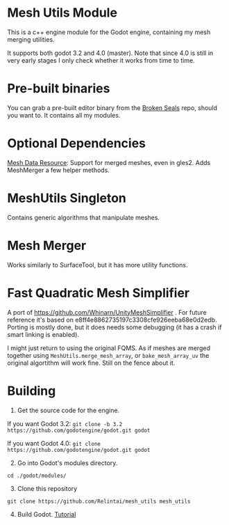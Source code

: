 # Mesh Utils Module

This is a c++ engine module for the Godot engine, containing my mesh merging utilities.

It supports both godot 3.2 and 4.0 (master). Note that since 4.0 is still in very early stages I only 
check whether it works from time to time.

# Pre-built binaries

You can grab a pre-built editor binary from the [Broken Seals](https://github.com/Relintai/broken_seals/releases) 
repo, should you want to. It contains all my modules.

# Optional Dependencies

[Mesh Data Resource](https://github.com/Relintai/mesh_data_resource): Support for merged meshes, even in gles2. 
Adds MeshMerger a few helper methods.

# MeshUtils Singleton

Contains generic algorithms that manipulate meshes.

# Mesh Merger

Works similarly to SurfaceTool, but it has more utility functions.

# Fast Quadratic Mesh Simplifier

A port of https://github.com/Whinarn/UnityMeshSimplifier .
For future reference it's based on e8ff4e8862735197c3308cfe926eeba68e0d2edb.
Porting is mostly done, but it does needs some debugging (it has a crash if smart linking is enabled).

I might just return to using the original FQMS. As if meshes are merged together using `MeshUtils.merge_mesh_array`, or
`bake_mesh_array_uv` the original algortithm will work fine. Still on the fence about it.

# Building

1. Get the source code for the engine.

If you want Godot 3.2:
```git clone -b 3.2 https://github.com/godotengine/godot.git godot```

If you want Godot 4.0:
```git clone https://github.com/godotengine/godot.git godot```


2. Go into Godot's modules directory.

```
cd ./godot/modules/
```

3. Clone this repository

```
git clone https://github.com/Relintai/mesh_utils mesh_utils
```

4. Build Godot. [Tutorial](https://docs.godotengine.org/en/latest/development/compiling/index.html)


